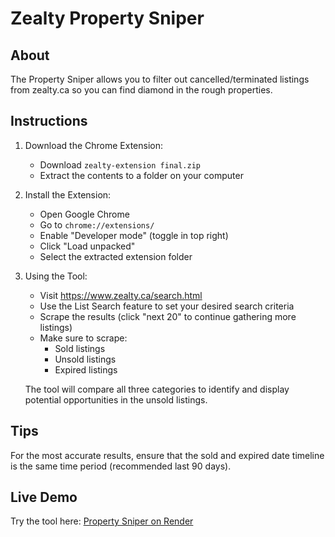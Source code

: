 # Zealty Property Sniper

## About
The Property Sniper allows you to filter out cancelled/terminated listings from zealty.ca so you can find diamond in the rough properties.

## Instructions

1. Download the Chrome Extension:
   - Download `zealty-extension final.zip`
   - Extract the contents to a folder on your computer

2. Install the Extension:
   - Open Google Chrome
   - Go to `chrome://extensions/`
   - Enable "Developer mode" (toggle in top right)
   - Click "Load unpacked"
   - Select the extracted extension folder

3. Using the Tool:
   - Visit https://www.zealty.ca/search.html
   - Use the List Search feature to set your desired search criteria
   - Scrape the results (click "next 20" to continue gathering more listings)
   - Make sure to scrape:
     - Sold listings
     - Unsold listings
     - Expired listings
   
   The tool will compare all three categories to identify and display potential opportunities in the unsold listings.

## Tips
For the most accurate results, ensure that the sold and expired date timeline is the same time period (recommended last 90 days).

## Live Demo
Try the tool here: [Property Sniper on Render](https://property-sniper.onrender.com)
